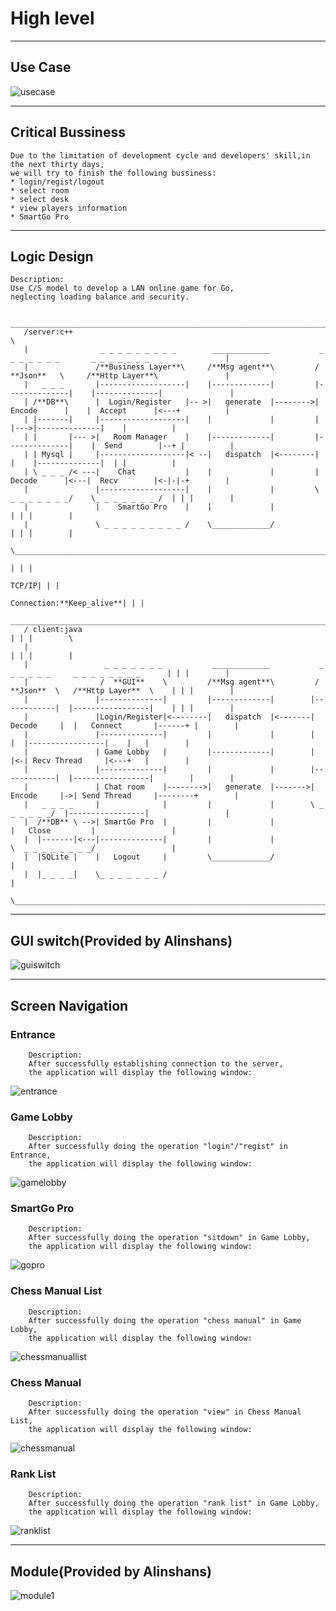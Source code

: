 #  High level

***

##  Use Case

![usecase](https://github.com/Cloogo/MicroOnlineGo/blob/master/docs/usecase.jpg )

***

## Critical Bussiness

    Due to the limitation of development cycle and developers' skill,in the next thirty days,
    we will try to finish the following bussiness:
    * login/regist/logout
    * select room
    * select desk
    * view players information
    * SmartGo Pro

***

## Logic Design

    Description:
    Use C/S model to develop a LAN online game for Go,
    neglecting loading balance and security.

        __________________________________________________________________________________________________________________
       /server:c++                                                                                                        \
       |                _ _ _ _ _ _ _ _ _        _____________           _ _ _ _ _ _ _       _ _ _ _ _ _ _                 |
       |               /**Business Layer**\     /**Msg agent**\         /  **Json**   \     /**Http Layer**\               |
       |   _ _ _       |-------------------|    |-------------|         |--------------|    |--------------|               |
       | /**DB**\      |  Login/Register   |-- >|   generate  |-------->|  Encode      |    |  Accept      |<---+          |
       | |-------|     |-------------------|    |             |         |              |--->|--------------|    |          |
       | |       |--- >|   Room Manager    |    |-------------|         |--------------|    |  Send        |--+ |          |
       | | Mysql |     |-------------------|< --|   dispatch  |<--------|              |    |--------------|  | |          |
       | \ _ _ _ /< ---|    Chat           |    |             |         |  Decode      |<---|  Recv        |<-|-|-+        |
       |               |-------------------|    |             |         \ _ _ _ _ _ _ _/    \_ _ _ _ _ _ _ /  | | |        |
       |               |    SmartGo Pro    |    |             |                                               | | |        |
       |               \ _ _ _ _ _ _ _ _ _ /    \_____________/                                               | | |        |
        \_____________________________________________________________________________________________________|_|_|________/
                                                                                                              | | |
                                                                                                        TCP/IP| | |
                                                                                     Connection:**Keep_alive**| | |
        ______________________________________________________________________________________________________|_|_|_________
       / client:java                                                                                          | | |        \
       |                                                                                                      | | |        |
       |                 _ _ _ _ _ _ _           _____________           _ _ _ _ _ _     _ _ _ _ _ _ _ _      | | |        |
       |                /  **GUI**    \         /**Msg agent**\         / **Json**  \   /**Http Layer**  \    | | |        | 
       |               |--------------|         |-------------|        |------------|  |-----------------|    | | |        |
       |               |Login/Register|<--------|   dispatch  |<-------| Decode     |  |   Connect       |------+ |        |
       |               |--------------|         |             |        |            |  |-----------------|    |   |        |
       |               | Game Lobby   |         |-------------|        |            |<-| Recv Thread     |<---+   |        |
       |               |--------------|         |             |        |------------|  |-----------------|        |        |
       |               | Chat room    |-------->|   generate  |------->| Encode     |->| Send Thread     |--------+        |
       |   _ _ _ _     |              |         |             |        \ _ _ _ _ _ _/  |-----------------|                 |
       |  /**DB** \ -->| SmartGo Pro  |         |             |                        |   Close         |                 |
       |  |-------|<---|--------------|         |             |                        \  _ _ _ _ _ _ _ _/                 |
       |  |SQLite |    |   Logout     |         \_____________/                                                            |
       |  |_ _ _ _|    \_ _ _ _ _ _ _ /                                                                                    |
       \___________________________________________________________________________________________________________________/


*** 

## GUI switch(Provided by Alinshans)

![guiswitch](https://github.com/Cloogo/MicroOnlineGo/blob/master/docs/guiswitch.jpg )

***

## Screen Navigation

###     Entrance

        Description:
        After successfully establishing connection to the server,
        the application will display the following window:

![entrance](https://github.com/Cloogo/MicroOnlineGo/blob/master/docs/entrance.jpg )

###     Game Lobby

        Description:
        After successfully doing the operation "login"/"regist" in Entrance,
        the application will display the following window:

![gamelobby](https://github.com/Cloogo/MicroOnlineGo/blob/master/docs/lobby.jpg )

###     SmartGo Pro

        Description:
        After successfully doing the operation "sitdown" in Game Lobby,
        the application will display the following window:

![gopro](https://github.com/Cloogo/MicroOnlineGo/blob/master/docs/gopro.jpg )


###     Chess Manual List
     
        Description:
        After successfully doing the operation "chess manual" in Game Lobby,
        the application will display the following window:

![chessmanuallist](https://github.com/Cloogo/MicroOnlineGo/blob/master/docs/chessmanuallist.jpg)

###     Chess Manual
       
        Description:
        After successfully doing the operation "view" in Chess Manual List,
        the application will display the following window:

![chessmanual](https://github.com/Cloogo/MicroOnlineGo/blob/master/docs/chessmanual.jpg)
        
###     Rank List

        Description:
        After successfully doing the operation "rank list" in Game Lobby,
        the application will display the following window:

![ranklist](https://github.com/Cloogo/MicroOnlineGo/blob/master/docs/ranklist.jpg)

***

## Module(Provided by Alinshans)

![module1](https://github.com/Cloogo/MicroOnlineGo/blob/master/docs/module1.jpg)
